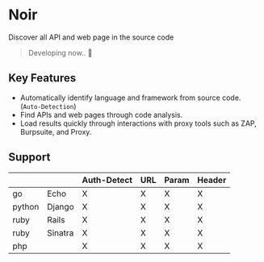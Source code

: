 # Noir
Discover all API and web page in the source code

> Developing now.. 🚧

## Key Features
- Automatically identify language and framework from source code. (`Auto-Detection`)
- Find APIs and web pages through code analysis.
- Load results quickly through interactions with proxy tools such as ZAP, Burpsuite, and Proxy.

## Support
|        |         | Auth-Detect | URL | Param | Header |
|--------|---------|-------------|-----|-------|--------|
| go     | Echo    |      X      |  X  | X     | X      |
| python | Django  |      X      |  X  | X     | X      |
| ruby   | Rails   |      X      |  X  | X     | X      |
| ruby   | Sinatra |      X      |  X  | X     | X      |
| php    |         |      X      |  X  | X     | X      |
